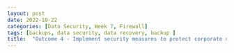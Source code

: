 ```yaml
---
layout: post
date: 2022-10-22
categories: [Data Security, Week 7, Firewall]
tags: [backups, data security, data recovery, backup ]
title:  "Outcome 4 - Implement security measures to protect corporate data - Week 7"
---
```


##  